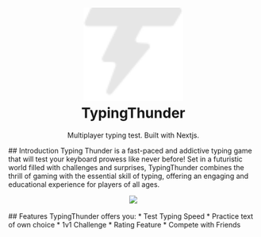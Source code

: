 <h1 align="center">
  <a name="logo" href="https://www.vCloudInfo.com/tag/iot"><img src="https://raw.githubusercontent.com/abhinandnn/typingthunder/main/public/icon.svg" alt="TypingThunder" width="200"></a>
  <br>
  TypingThunder
</h1>
<p align="center">
  Multiplayer typing test. Built with Nextjs.
</p>
## Introduction
Typing Thunder is a fast-paced and addictive typing game that will test your keyboard prowess like never before! Set in a futuristic world filled with challenges and surprises, TypingThunder combines the thrill of gaming with the essential skill of typing, offering an engaging and educational experience for players of all ages.

<p align="center">
  <img src = "https://imgur.com/zlC2sxV">
</p>
## Features
TypingThunder offers you:
* Test Typing Speed
* Practice text of own choice
* 1v1 Challenge
* Rating Feature
* Compete with Friends

